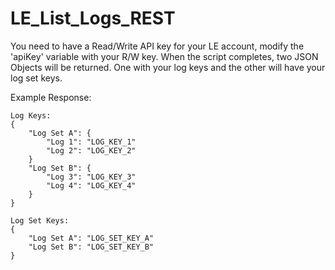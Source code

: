 # LE_List_Logs_REST

You need to have a Read/Write API key for your LE account, modify the 'apiKey' variable with your R/W key.
When the script completes, two JSON Objects will be returned. One with your log keys and the other will have your log set keys.

Example Response:

```
Log Keys: 
{
	"Log Set A": {
		"Log 1": "LOG_KEY_1"
		"Log 2": "LOG_KEY_2"
	}
	"Log Set B": {
		"Log 3": "LOG_KEY_3"
		"Log 4": "LOG_KEY_4"
	}
}

Log Set Keys:
{
	"Log Set A": "LOG_SET_KEY_A"
	"Log Set B": "LOG_SET_KEY_B"
}
```
